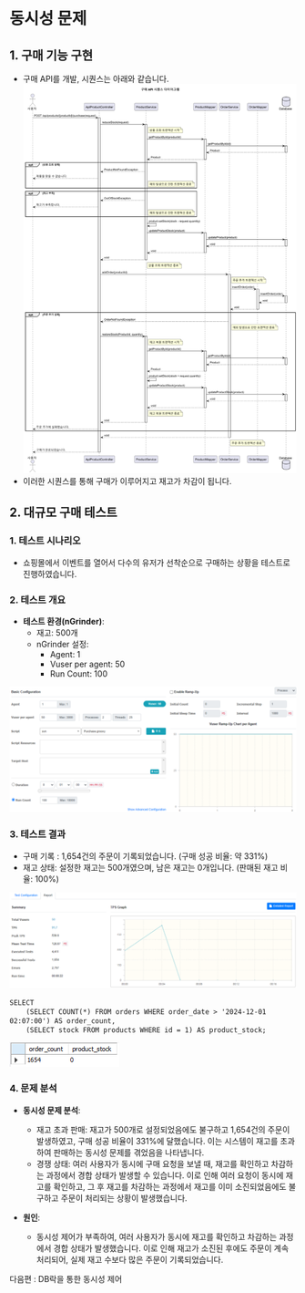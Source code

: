 # 동시성 문제

## 1. 구매 기능 구현
  - 구매 API를 개발, 시퀀스는 아래와 같습니다.<br>
![OrderPlantUML](./images/OrderPlantUML.png)
  - 이러한 시퀀스를 통해 구매가 이루어지고 재고가 차감이 됩니다.

## 2. 대규모 구매 테스트

### 1. 테스트 시나리오
  - 쇼핑몰에서 이벤트를 열어서 다수의 유저가 선착순으로 구매하는 상황을 테스트로 진행하였습니다.

### 2. 테스트 개요
  - **테스트 환경(nGrinder)**:
      - 재고: 500개
      - nGrinder 설정:
          - Agent: 1
          - Vuser per agent: 50
          - Run Count: 100
       
![nGrinder-PurchaseTest](./images/nGrinder-PurchaseTest.png)

### 3. 테스트 결과
  - 구매 기록 : 1,654건의 주문이 기록되었습니다. (구매 성공 비율: 약 331%)
  - 재고 상태:  설정한 재고는 500개였으며, 남은 재고는 0개입니다. (판매된 재고 비율: 100%)

![nGrinder-PurchaseTest-Report](./images/nGrinder-PurchaseTest-Report.png)

```mysql
SELECT 
    (SELECT COUNT(*) FROM orders WHERE order_date > '2024-12-01 02:07:00') AS order_count,
    (SELECT stock FROM products WHERE id = 1) AS product_stock;
```
![nGrinder-PurchaseTest-Mysql-Orders-Count-And-Product-Stock](./images/nGrinder-PurchaseTest-Mysql-Orders-Count-And-Product-Stock.png)

### 4. 문제 분석
  - **동시성 문제 분석**:
      - 재고 초과 판매: 재고가 500개로 설정되었음에도 불구하고 1,654건의 주문이 발생하였고, 구매 성공 비율이 331%에 달했습니다. 이는 시스템이 재고를 초과하여 판매하는 동시성 문제를 겪었음을 나타냅니다.
      - 경쟁 상태: 여러 사용자가 동시에 구매 요청을 보낼 때, 재고를 확인하고 차감하는 과정에서 경합 상태가 발생할 수 있습니다. 이로 인해 여러 요청이 동시에 재고를 확인하고, 그 후 재고를 차감하는 과정에서 재고를 이미 소진되었음에도 불구하고 주문이 처리되는 상황이 발생했습니다.
        
  - **원인**:
      - 동시성 제어가 부족하여, 여러 사용자가 동시에 재고를 확인하고 차감하는 과정에서 경합 상태가 발생했습니다. 이로 인해 재고가 소진된 후에도 주문이 계속 처리되어, 실제 재고 수보다 많은 주문이 기록되었습니다.

다음편 : DB락을 통한 동시성 제어
